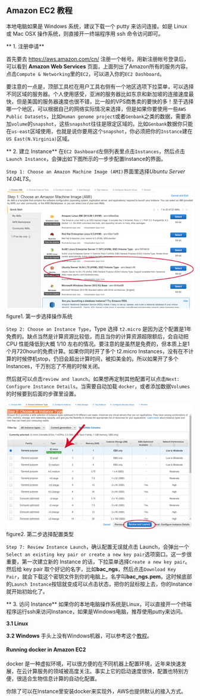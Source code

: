## Amazon EC2 教程

本地电脑如果是 Windows 系统，建议下载一个 putty 来访问连接。如是 Linux 或 Mac OSX 操作系统，则直接开一终端程序用 ssh 命令访问即可。

** 1. 注册申请**

首先要去 https://aws.amazon.com/cn/ 注册一个帐号。用新注册帐号登录后，可以看到 **Amazon Web Services** 页面，上面列出了Amazon所有的服务内容。点击`Compute & Networking`里的`EC2`，可以进入你的`EC2 Dashboard`。

要注意的一点是，顶部工具栏在用户工具右侧有一个地区选项下拉菜单，可以选择不同区域的服务器。个人使用感受，亚洲的服务器比如东京和新加坡的连接速度最快，但是美国的服务器速度也很不错，比一般的VPS商售卖的要快的多！至于选择哪一个地区，可以根据自己的网络实际情况来选择，但是如果你要使用一些`AWS Public Datasets`，比如`Human genome project`或者`Genbank`之类的数据，需要添加`volume`的`snapshot`，这些`snapshot`往往是限定区域的。比如`Genbank`数据你只能在`us-east`区域使用，也就是说你要用这个`snapshot`，你必须把你的`Instance`建在`US East(N.Virginia)`区域。

** 2. 建立 Instance**
在`EC2 Dashboard`左侧列表里点击`Instances`，然后点击`Launch Instance`，会弹出如下图所示的一步步配置Instance的界面。

`Step 1: Choose an Amazon Machine Image (AMI)`界面里选择*Ubuntu Server 14.04LTS*。

![Instance](../assets/img/appendix_a2_1.png)
figure1. 第一步选择操作系统

`Step 2: Choose an Instance Type`，Type 选择 `t2.micro`
是因为这个配置是1年免费的。缺点当然是计算资源比较低，而且当你的计算资源超限额后，会自动把 CPU 性能降低到大概 1/10 左右的情况。要注意的是虽然是免费的，但本质上是1个月720hour的免费计算。如果你同时开了多个 t2.micro Instances，没有在不计算的时候停机stop，仍旧会超出计算时间，被扣美金的。所以如果开了多个Instances，千万别忘了不用的时候关闭。

然后就可以点击`review and launch`。如果想再定制其他配置可以点击`Next: Configure Instance Details`。当需要自动加载 `docker`，或者添加数据`Volumes`的时候要到后面的步骤里设置。

![Instance](../assets/img/appendix_a2_2.png)
figure2. 第二步选择配置类型

`Step 7: Review Instance Launch`，确认配置无误就点击 Launch，会弹出一个`Select an existing key pair or create a new key pair`选项窗口。这一步很重要，第一次建立新的 Instance 的话，下拉菜单选择`Create a new key pair`。然后给 key pair 取个好记的名字，比如**bac_ngs**，然后点击`Download Key Pair`，就会下载这个密钥文件到你的电脑上。名字叫**bac_ngs.pem**。这时候底部的`Launch Instance`按钮就变成可以点击状态，把你的鼠标按上去，你的Instance就开始初始化了。

** 3. 访问 Instance**
如果你的本地电脑操作系统是Linux，可以直接开一个终端程序运行ssh来访问Instance，如果是Windows电脑，推荐使用putty来访问。

**3.1 Linux**

**3.2 Windows**
手头上没有Windows机器，可以参考这个[教程](http://ged.msu.edu/angus/tutorials-2013/log-in-with-ssh-win.html)。

#### Running docker in Amazon EC2

docker 是一种虚拟环境，可以很方便的在不同机器上配置环境，近年来快速发展，在云计算服务的领域被高度关注。事实上它的启动速度很快，配置也特别方便，很适合生物信息计算的自动化配置。

你除了可以在Instance里安装docker来实现外，AWS也提供默认的接入方式。


